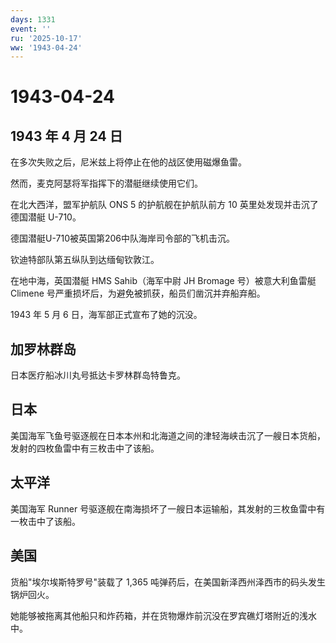 ```yaml
---
days: 1331
event: ''
ru: '2025-10-17'
ww: '1943-04-24'
---
```


# 1943-04-24

## 1943 年 4 月 24 日

在多次失败之后，尼米兹上将停止在他的战区使用磁爆鱼雷。

然而，麦克阿瑟将军指挥下的潜艇继续使用它们。

在北大西洋，盟军护航队 ONS 5 的护航舰在护航队前方 10
英里处发现并击沉了德国潜艇 U-710。

德国潜艇U-710被英国第206中队海岸司令部的飞机击沉。

钦迪特部队第五纵队到达缅甸钦敦江。

在地中海，英国潜艇 HMS Sahib（海军中尉 JH Bromage 号）被意大利鱼雷艇
Climene 号严重损坏后，为避免被抓获，船员们凿沉并弃船弃船。

1943 年 5 月 6 日，海军部正式宣布了她的沉没。

## 加罗林群岛

日本医疗船冰川丸号抵达卡罗林群岛特鲁克。

## 日本

美国海军飞鱼号驱逐舰在日本本州和北海道之间的津轻海峡击沉了一艘日本货船，发射的四枚鱼雷中有三枚击中了该船。

## 太平洋

美国海军 Runner
号驱逐舰在南海损坏了一艘日本运输船，其发射的三枚鱼雷中有一枚击中了该船。

## 美国

货船"埃尔埃斯特罗号"装载了 1,365
吨弹药后，在美国新泽西州泽西市的码头发生锅炉回火。

她能够被拖离其他船只和炸药箱，并在货物爆炸前沉没在罗宾礁灯塔附近的浅水中。